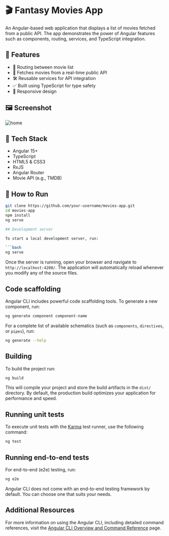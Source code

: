 # 🎬 Fantasy Movies App

An Angular-based web application that displays a list of movies fetched from a public API. The app demonstrates the power of Angular features such as components, routing, services, and TypeScript integration.

## 🚀 Features

- 🔁 Routing between movie list 
- 🎥 Fetches movies from a real-time public API  
- 🛠️ Reusable services for API integration  
- ✅ Built using TypeScript for type safety  
- 📱 Responsive design

## 🖼️ Screenshot
![home](https://github.com/user-attachments/assets/de6134f0-8447-4e04-839c-bc3dcc046458)

## 🧪 Tech Stack

- Angular 15+
- TypeScript
- HTML5 & CSS3
- RxJS
- Angular Router
- Movie API (e.g., TMDB)


## 🧰 How to Run

```bash
git clone https://github.com/your-username/movies-app.git
cd movies-app
npm install
ng serve

## Development server

To start a local development server, run:

```bash
ng serve
```

Once the server is running, open your browser and navigate to `http://localhost:4200/`. The application will automatically reload whenever you modify any of the source files.

## Code scaffolding

Angular CLI includes powerful code scaffolding tools. To generate a new component, run:

```bash
ng generate component component-name
```

For a complete list of available schematics (such as `components`, `directives`, or `pipes`), run:

```bash
ng generate --help
```

## Building

To build the project run:

```bash
ng build
```

This will compile your project and store the build artifacts in the `dist/` directory. By default, the production build optimizes your application for performance and speed.

## Running unit tests

To execute unit tests with the [Karma](https://karma-runner.github.io) test runner, use the following command:

```bash
ng test
```

## Running end-to-end tests

For end-to-end (e2e) testing, run:

```bash
ng e2e
```

Angular CLI does not come with an end-to-end testing framework by default. You can choose one that suits your needs.

## Additional Resources

For more information on using the Angular CLI, including detailed command references, visit the [Angular CLI Overview and Command Reference](https://angular.dev/tools/cli) page.

